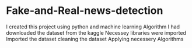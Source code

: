 # Fake-and-Real-news-detection
I created this project using python and machine learning Algorithm
I had downloaded the dataset from the kaggle
Necessey libraries were imported
Imported the dataset
cleaning the dataset
Applying necessery Algorithms
